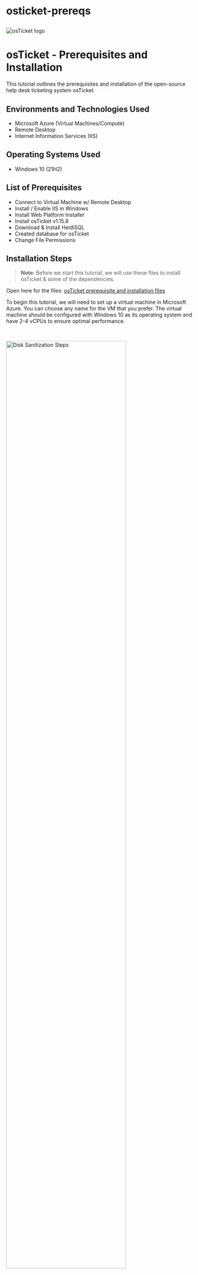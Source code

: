 # osticket-prereqs<p align="center">
<img src="https://i.imgur.com/Clzj7Xs.png" alt="osTicket logo"/>
</p>

<h1>osTicket - Prerequisites and Installation</h1>
This tutorial outlines the prerequisites and installation of the open-source help desk ticketing system osTicket.<br />



<h2>Environments and Technologies Used</h2>

- Microsoft Azure (Virtual Machines/Compute)
- Remote Desktop
- Internet Information Services (IIS)

<h2>Operating Systems Used </h2>

- Windows 10</b> (21H2)

<h2>List of Prerequisites</h2>

- Connect to Virtual Machine w/ Remote Desktop
- Install / Enable IIS in Windows 
- Install Web Platform Installer
- Install osTicket v1.15.8
- Download & Install HeidiSQL
- Created database for osTicket
- Change File Permissions

<h2>Installation Steps</h2>

>**Note**: Before we start this tutorial, we will use these files to install osTicket & some of the dependencies. 

Open here for the files: [osTicket prerequisite and installation files](https://drive.google.com/drive/u/0/folders/1APMfNyfNzcxZC6EzdaNfdZsUwxWYChf6)

To begin this tutorial, we will need to set up a virtual machine in Microsoft Azure. You can choose any name for the VM that you prefer. The virtual machine should be configured with Windows 10 as its operating system and have 2-4 vCPUs to ensure optimal performance.

<br>
<p>
  
  
<img src="https://i.imgur.com/EgaN4Z7.png" height="80%" width="80%" alt="Disk Sanitization Steps"/>
</p>
<p>
</p>
<br />

<p>
  
We will now connect to the VM with `Remote Desktop Connection`. Use the VM's public IPv4 to connect.
  
<img src="https://i.imgur.com/5luMEbS.png" height="80%" width="80%" alt="Disk Sanitization Steps"/>
</p>
<p>

</p>
<br />

<p>
  
After establishing a connection and accessing the virtual machine, the next step is to install the Web Platform Installer. To do so, we need to locate the `Control Panel` and select **Uninstall a program** from the 'Programs' section.
  
<img src="https://i.imgur.com/B7qxI43.png" height="80%" width="80%" alt="Disk Sanitization Steps"/> 
<img src="https://i.imgur.com/DplZJ1N.png" height="80%" width="80%" alt="Disk Sanitization Steps"/>
</p>
<p>
</p>
<br />


<p>

Once we have accessed the next page, we can proceed to select `Turn Windows features on or off` and then activate the `Internet Information Services` (IIS) from the list of available services. Turn on CGI, which is under **Applications Development Features**

<img src="https://i.imgur.com/WUN7tQ9.png" height="80%" width="80%" alt="Disk Sanitization Steps"/>
<img src="https://i.imgur.com/kCmXm10.png" height="80%" width="80%" alt="Disk Sanitization Steps"/>
</p>
<p>
</p>
<br />


<p>
        
After applying the changes, we will need to download/install `PHP Manager` & `rewrite module` from the installation files. After downloading those files, create a directory for `PHP`. 

>**Note**: Download the files on Google Drive through the **Windows VM**.
  
<img src="https://i.imgur.com/qoApMMC.png" height="80%" width="80%" alt="Disk Sanitization Steps"/>
</p>
<p>
</p>
<br />


<p>

From the installation files, download `PHP 7.3.8` and extract the contents into `c:/PHP`. After, download `VC_redist` and `MySQL 5.5.62`.

<img src="https://i.imgur.com/J4jPymw.png" height="80%" width="80%" alt="Disk Sanitization Steps"/>
</p>
<p>
</p>
<br />

<p>
  
We need to create a root password once ‘MySQL 5.5.62’ is downloaded. **Typical Setup** -> **Launch Configuration Wizard** (after install) -> **Standard Configuration** -> **Create Password**. 

>**Note**: I suggest creating a notepad/notes to write usernames and passwords for this activity.
 
<img src="https://i.imgur.com/dMBP4s9.png" height="80%" width="80%" alt="Disk Sanitization Steps"/>
</p>
<p>
</p>
<br />

<p>
  
To register a new PHP version, we first need to access the IIS (Internet Information Services) by typing "IIS" in the Start menu and running it as an administrator. Once we have access, we can then open `PHP Manager` by double-clicking on it and selecting `Register new PHP version`.  
  
<img src="https://i.imgur.com/Onk3tUY.png" height="80%" width="80%" alt="Disk Sanitization Steps"/>
<img src="https://i.imgur.com/hcstAyq.png" height="80%" width="80%" alt="Disk Sanitization Steps"/>
</p>
<p>
</p>
<br />

<p>
  
After downloading the necessary files, we need to install and extract the osTicket file. Next, we should extract the file and copy the `"upload"` folder to the directory **c:\inetpub\wwwroot**. Then, we should rename the `"upload"` folder to `"osTicket"` within the **c:\inetpub\wwwroot directory**.
  
<img src="https://i.imgur.com/IyTuwts.png" height="80%" width="80%" alt="Disk Sanitization Steps"/>
<img src="https://i.imgur.com/ie0NaQA.png" height="80%" width="80%" alt="Disk Sanitization Steps"/>  
</p>
<p>
</p>
<br />

<p>
  
Open IIS & restart server. Once finished, go to **sites** -> **default web site** -> **osTicket** ; click on **Browse * :80**
  
<img src="https://i.imgur.com/9W0L8pC.png" height="80%" width="80%" alt="Disk Sanitization Steps"/>
</p>
<p>
</p>
<br />

<p>
  
After clicking **Browse * :80**, this selected browser will be presenting the osTicket installer page. Some recommendations will be disabled. 
  
<img src="https://i.imgur.com/14jDUKb.png" height="80%" width="80%" alt="Disk Sanitization Steps"/>
</p>
<p>
</p>
<br />

<p>
  
In IIS, we will go to **Sites** -> **Default** -> **osTicket**. We will double click `PHP Manager`, and click `enable or disable an extension`. From there, we will enable `php_imap.dll`, `php.intl.dll`, & `php_opcache.dll`. 

<img src="https://i.imgur.com/txv6rSx.png" height="80%" width="80%" alt="Disk Sanitization Steps"/>  
<img src="https://i.imgur.com/KiVyWyk.png" height="80%" width="80%" alt="Disk Sanitization Steps"/>
</p>
<p>
</p>
<br />

<p>
  
Write here  
  
<img src="https://i.imgur.com/DJmEXEB.png" height="80%" width="80%" alt="Disk Sanitization Steps"/>
</p>
<p>
</p>
<br />

<p>
  
Write here  
  
<img src="https://i.imgur.com/DJmEXEB.png" height="80%" width="80%" alt="Disk Sanitization Steps"/>
</p>
<p>
</p>
<br />

<p>
  
Write here  
  
<img src="https://i.imgur.com/DJmEXEB.png" height="80%" width="80%" alt="Disk Sanitization Steps"/>
</p>
<p>
</p>
<br />
